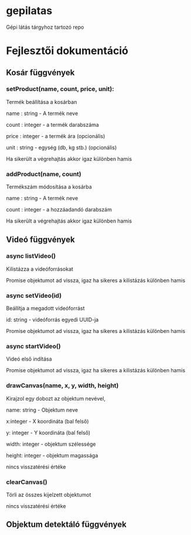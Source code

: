 # gepilatas
Gépi látás tárgyhoz tartozó repo

# Fejlesztői dokumentáció
## Kosár függvények
### setProduct(name, count, price, unit):
Termék beállítása a kosárban

name : string - A termék neve

count : integer - a termék darabszáma

price : integer - a termék ára (opcionális)

unit : string - egység (db, kg stb.) (opcionális)

Ha sikerült a végrehajtás akkor igaz különben hamis
### addProduct(name, count)
Termékszám módosítása a kosárba

name : string - A termék neve

count : integer - a hozzáadandó darabszám

Ha sikerült a végrehajtás akkor igaz különben hamis

## Videó függvények
### async listVideo()
Kilistázza a videóforrásokat

Promise objektumot ad vissza, igaz ha sikeres a kilistázás különben hamis

### async setVideo(id)
Beállítja a megadott videóforrást

id: string - videóforrás egyedi UUID-ja

Promise objektumot ad vissza, igaz ha sikeres a kilistázás különben hamis

### async startVideo()
Videó első indítása

Promise objektumot ad vissza, igaz ha sikeres a kilistázás különben hamis


### drawCanvas(name, x, y, width, height)
Kirajzol egy dobozt az objektum nevével,

name: string - Objektum neve

x:integer - X koordináta (bal felső)

y: integer - Y koordináta (bal felső)

width: integer - objektum szélessége

height: integer - objektum magassága

nincs visszatérési értéke

### clearCanvas()
Törli az összes kijelzett objektumot

nincs visszatérési értéke

## Objektum detektáló függvények
